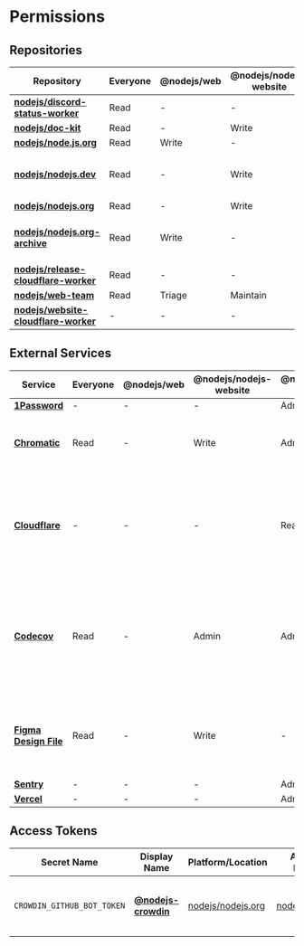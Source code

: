 # Permissions

## Repositories

| Repository                               | Everyone | @nodejs/web | @nodejs/nodejs-website | @nodejs/web-infra | @nodejs/web-admins | Notes                          |
| ---------------------------------------- | -------- | ----------- | ---------------------- | ----------------- | ------------------ | ------------------------------ |
| **[nodejs/discord-status-worker][]**     | Read     | -           | -                      | Maintain          | Admin              |                                |
| **[nodejs/doc-kit][]**                   | Read     | -           | Write                  | Maintain          | Admin              |                                |
| **[nodejs/node.js.org][]**               | Read     | Write       | -                      | Maintain          | Admin              |                                |
| **[nodejs/nodejs.dev][]**                | Read     | -           | Write                  | Maintain          | Admin              | This repository is _archived_. |
| **[nodejs/nodejs.org][]**                | Read     | -           | Write              | Maintain          | Admin              |                                |
| **[nodejs/nodejs.org-archive][]**        | Read     | Write       | -                      | Maintain          | Admin              | This repository is _archived_. |
| **[nodejs/release-cloudflare-worker][]** | Read     | -           | -                      | Maintain          | Admin              |                                |
| **[nodejs/web-team][]**                  | Read     | Triage      | Maintain               | -                 | Admin              |                                |
| **[nodejs/website-cloudflare-worker][]** | -        | -           | -                      | Maintain          | Admin              |                                |

## External Services

| Service                   | Everyone | @nodejs/web | @nodejs/nodejs-website | @nodejs/web-infra | @nodejs/web-admins | Notes                                                                         |
| ------------------------- | -------- | ----------- | ---------------------- | ----------------- | ------------------ | ----------------------------------------------------------------------------- |
| **[1Password][]**         | -        | -           | -                      | Admin             | Admin              |                                                                              |
| **[Chromatic][]**         | Read     | -           | Write                  | Admin             | Admin              | Access to this service is granted via GitHub. authentication.                  |
| **[Cloudflare][]**        | -        | -           | -                      | Read             | Admin              | Access to this service is controlled by @nodejs/build. Additional access may be granted on a case-by-case basis.                         |
| **[Codecov][]**           | Read     | -           | Admin                  | Admin             | Admin              | Access to this service is granted via GitHub. authentication. Access to this service only covers repositories listed above.                  |
| **[Figma Design File][]** | Read     | -           | Write                  | -                 | -                  | Access to this service is controlled by the OpenJS. Foundation and @avivkeller. |
| **[Sentry][]**            | -        | -           | -                      | Admin             | Admin              |                                                                               |
| **[Vercel][]**            | -        | -           | -                      | Admin             | Admin              |                                                                               |

## Access Tokens

| Secret Name                | Display Name          | Platform/Location   | Associated Project(s) | Access Level | Expiry | Notes                                                    |
| -------------------------- | --------------------- | ------------------- | --------------------- | ------------ | ------ | -------------------------------------------------------- |
| `CROWDIN_GITHUB_BOT_TOKEN` | **[@nodejs-crowdin]** | [nodejs/nodejs.org] | [nodejs/nodejs.org]   | Write        | -      | Used for localization workflows via Crowdin              |

[1Password]: https://1password.com/
[@nodejs-crowdin]: https://github.com/nodejs-crowdin
[@openjs-vercel]: https://github.com/openjs-vercel
[Chromatic]: https://www.chromatic.com/builds?appId=64c7d71358830e9105808652
[Cloudflare]: https://www.cloudflare.com/
[Codecov]: https://app.codecov.io/github/nodejs
[Figma Design File]: https://www.figma.com/file/a10cjjw3MzvRQMPT9FP3xz
[nodejs/discord-status-worker]: https://github.com/nodejs/discord-status-worker
[nodejs/doc-kit]: https://github.com/nodejs/doc-kit
[nodejs/node.js.org]: https://github.com/nodejs/node.js.org
[nodejs/nodejs.dev]: https://github.com/nodejs/nodejs.dev
[nodejs/nodejs.org]: https://github.com/nodejs/nodejs.org
[nodejs/nodejs.org-archive]: https://github.com/nodejs/nodejs.org-archive
[nodejs/release-cloudflare-worker]: https://github.com/nodejs/release-cloudflare-worker
[nodejs/web-team]: https://github.com/nodejs/web-team
[nodejs/website-cloudflare-worker]: https://github.com/nodejs/website-cloudflare-worker
[Sentry]: https://sentry.io/
[Vercel]: https://vercel.com/
